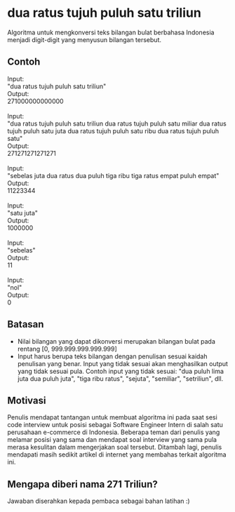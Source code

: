 # dua ratus tujuh puluh satu triliun

Algoritma untuk mengkonversi teks bilangan bulat berbahasa Indonesia menjadi digit-digit yang menyusun bilangan tersebut.

## Contoh

Input:</br>
"dua ratus tujuh puluh satu triliun"</br>
Output:</br>
271000000000000
</br>
</br>
Input:</br>
"dua ratus tujuh puluh satu triliun dua ratus tujuh puluh satu miliar dua ratus tujuh puluh satu juta dua ratus tujuh puluh satu ribu dua ratus tujuh puluh satu"</br>
Output:</br>
271271271271271
</br>
</br>
Input:</br>
"sebelas juta dua ratus dua puluh tiga ribu tiga ratus empat puluh empat"</br>
Output:</br>
11223344
</br>
</br>
Input:</br>
"satu juta"</br>
Output:</br>
1000000
</br>
</br>
Input:</br>
"sebelas"</br>
Output:</br>
11
</br>
</br>
Input:</br>
"nol"</br>
Output:</br>
0

## Batasan

- Nilai bilangan yang dapat dikonversi merupakan bilangan bulat pada rentang [0, 999.999.999.999.999]
- Input harus berupa teks bilangan dengan penulisan sesuai kaidah penulisan yang benar. Input yang tidak sesuai akan menghasilkan output yang tidak sesuai pula. Contoh input yang tidak sesuai: "dua puluh lima juta dua puluh juta", "tiga ribu ratus", "sejuta", "semiliar", "setriliun", dll.

## Motivasi

Penulis mendapat tantangan untuk membuat algoritma ini pada saat sesi code interview untuk posisi sebagai Software Engineer Intern di salah satu perusahaan e-commerce di Indonesia. Beberapa teman dari penulis yang melamar posisi yang sama dan mendapat soal interview yang sama pula merasa kesulitan dalam mengerjakan soal tersebut. Ditambah lagi, penulis mendapati masih sedikit artikel di internet yang membahas terkait algoritma ini.

## Mengapa diberi nama 271 Triliun?

Jawaban diserahkan kepada pembaca sebagai bahan latihan :)
